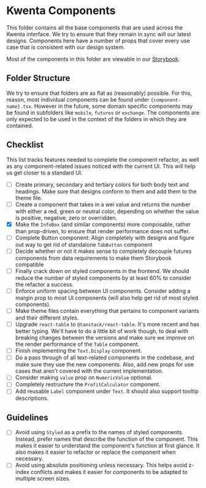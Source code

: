 # Kwenta Components

This folder contains all the base components that are used across the Kwenta interface. We try to ensure that they remain in sync will our latest designs. Components here have a number of props that cover every use case that is consistent with our design system.

Most of the components in this folder are viewable in our [Storybook]().

## Folder Structure

We try to ensure that folders are as flat as (reasonably) possible. For this, reason, most individual components can be found under `{component-name}.tsx`. However in the future, some domain specific components may be found in subfolders like `mobile`, `futures` or `exchange`. The components are only expected to be used in the context of the folders in which they are contained.

## Checklist

This list tracks features needed to complete the component refactor, as well as any component-related issues noticed with the current UI. This will help us get closer to a standard UI.

- [ ] Create primary, secondary and tertiary colors for both body text and headings. Make sure that designs conform to them and add them to the theme file.
- [ ] Create a component that takes in a wei value and returns the number with either a red, green or neutral color, depending on whether the value is positive, negative, zero or overridden.
- [x] Make the `InfoBox` (and similar components) more composable, rather than prop-driven, to ensure that render performance does not suffer.
- [ ] Complete Button component: Align completely with designs and figure out way to get rid of standalone `TabButton` component
- [ ] Decide whether or not it makes sense to completely decouple futures components from data requirements to make them Storybook compatible
- [ ] Finally crack down on styled components in the frontend. We should reduce the number of styled components by at least 60% to consider the refactor a success.
- [ ] Enforce uniform spacing between UI components. Consider adding a margin prop to most UI components (will also help get rid of most styled components).
- [ ] Make theme files contain everything that pertains to component variants and their different styles.
- [ ] Upgrade `react-table` to `@tanstack/react-table`. It's more recent and has better typing. We'll have to do a little bit of work though, to deal with breaking changes between the versions and make sure we improve on the render performance of the `Table` component.
- [ ] Finish implementing the `Text.Display` component.
- [ ] Do a pass through of all text-related components in the codebase, and make sure they use the new components. Also, add new props for use cases that aren't covered with the current implementation.
- [ ] Consider making `value` prop on `NumericValue` optional.
- [ ] Completely restructure the `ProfitCalculator` component.
- [ ] Add reusable `Label` component under `Text`. It should also support tooltip descriptions.

## Guidelines

- [ ] Avoid using `Styled` as a prefix to the names of styled components. Instead, prefer names that describe the function of the component. This makes it easier to understand the component's function at first glance. It also makes it easier to refactor or replace the component when necessary.
- [ ] Avoid using absolute positioning unless necessary. This helps avoid z-index conflicts and makes it easier for components to be adapted to multiple screen sizes.
